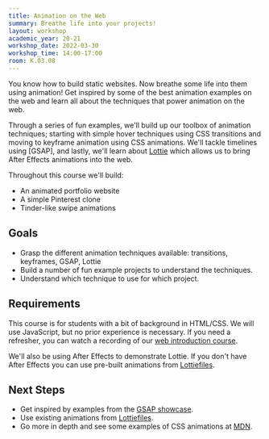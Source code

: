 ```yaml
---
title: Animation on the Web
summary: Breathe life into your projects!
layout: workshop
academic_year: 20-21
workshop_date: 2022-03-30
workshop_time: 14:00-17:00
room: K.03.08
---
```


You know how to build static websites. Now breathe some life into them using animation! Get inspired by some of the best animation examples on the web and learn all about the techniques that power animation on the web.

Through a series of fun examples, we'll build up our toolbox of animation techniques; starting with simple hover techniques using CSS transitions and moving to keyframe animation using CSS animations. We'll tackle timelines using [GSAP], and lastly, we'll learn about [Lottie](https://airbnb.design/lottie/) which allows us to bring After Effects animations into the web.

Throughout this course we'll build:

- An animated portfolio website
- A simple Pinterest clone
- Tinder-like swipe animations

## Goals

- Grasp the different animation techniques available: transitions, keyframes, GSAP, Lottie
- Build a number of fun example projects to understand the techniques.
- Understand which technique to use for which project.

## Requirements

This course is for students with a bit of background in HTML/CSS. We will use JavaScript, but no prior experience is necessary. If you need a refresher, you can watch a recording of our [web introduction course](https://codespace.help/workshops/21-22-introduction-to-web-design).

We'll also be using After Effects to demonstrate Lottie. If you don't have After Effects you can use pre-built animations from [Lottiefiles](https://lottiefiles.com/).

## Next Steps

- Get inspired by examples from the [GSAP showcase](https://greensock.com/showcase/).
- Use existing animations from [Lottiefiles](https://lottiefiles.com/).
- Go more in depth and see some examples of CSS animations at [MDN](https://developer.mozilla.org/en-US/docs/Web/CSS/CSS_Animations/Using_CSS_animations).
